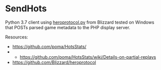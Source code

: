 # SendHots


Python 3.7 client using [heroprotocol.py](https://github.com/blizzard/heroprotocol) from Blizzard tested on Windows that POSTs parsed game metadata to the PHP display server.

Resources:
- https://github.com/poma/HotsStats/
- - https://github.com/poma/HotsStats/wiki/Details-on-partial-replays
- https://github.com/Blizzard/heroprotocol
